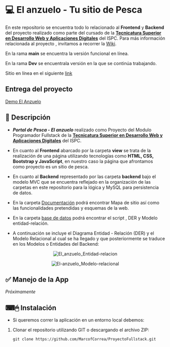 # 💻 El anzuelo - Tu sitio de Pesca

En este repositorio se encuentra todo lo relacionado al **Frontend** y **Backend** del proyecto realizado como parte del cursado de la **[Tecnicatura Superior en Desarrollo Web y Aplicaciones Digitales](https://ispc.prod.tucampus.org/tecnicatura-web/)**  del ISPC. Para más información relacionada al proyecto , invitamos a recorrer la [Wiki](https://github.com/MarcofCorrea/ProyectoFullstack/wiki).

En la rama **main** se encuentra la versión funcional en línea.

En la rama **Dev** se encuentrala versión en la que se continúa trabajando.

Sitio en línea en el siguiente [link](https://marcofcorrea.github.io/ProyectoFullstack/)
## Entrega del proyecto

[Demo El Anzuelo](https://github.com/MarcofCorrea/ProyectoFullstack/wiki/Entrega-Proyecto)
## 📝 Descripción

- ***Portal de Pesca - El anzuelo*** realizado como Proyecto del Modulo Programador Fullstack de la **[Tecnicatura Superior en Desarrollo Web y Aplicaciones Digitales](https://ispc.prod.tucampus.org/tecnicatura-web/)**  del ISPC.

- En cuanto al **Frontend** abarcado por la carpeta **view** se trata de la realización de una página utilizando tecnologías como **HTML, CSS, Bootstrap y JavaScript**, en nuestro caso la página que afrontamos como proyecto es un sitio de pesca. 

- En cuanto al **Backend**  representado por las carpeta **backend** bajo el modelo MVC que se encuentra reflejado en la organización de las carpetas en este repositorio para la lógica y MySQL para persistencia de datos. 

- En la carpeta [Documentación](https://github.com/MarcofCorrea/ProyectoFullstack/tree/main/Documentaci%C3%B3n) podrá encontrar Mapa de sitio así como las funcionalidades pretendidas y esquemas de la web.

- En la carpeta [base de datos](https://github.com/MarcofCorrea/ProyectoFullstack/tree/main/base%20de%20datos) podrá encontrar el script , DER y Modelo entidad-relación.

- A continuación se incluye el Diagrama Entidad - Relación (DER) y el Modelo Relacional al cual se ha llegado y que posteriormente se traduce en los Modelos o Entidades del Backend:
<div align="center">

![El_anzuelo_Entidad-relacion](https://user-images.githubusercontent.com/99567012/196561043-996df35f-eab2-40cb-8a7a-6e903adaaf35.jpeg)

![El-anzuelo_Modelo-relacional](https://user-images.githubusercontent.com/99567012/197816227-bdaa0437-4854-40b0-a77c-a95d4a76890d.png)


</div>

## ✅ Manejo de la App
_Próximamente_

## ⌨🖱 Instalación
- Si queremos correr la aplicación en un entorno local debemos: 

1. Clonar el repositorio utilizando GIT o descargando el archivo ZIP:

    `git clone https://github.com/MarcofCorrea/ProyectoFullstack.git`

